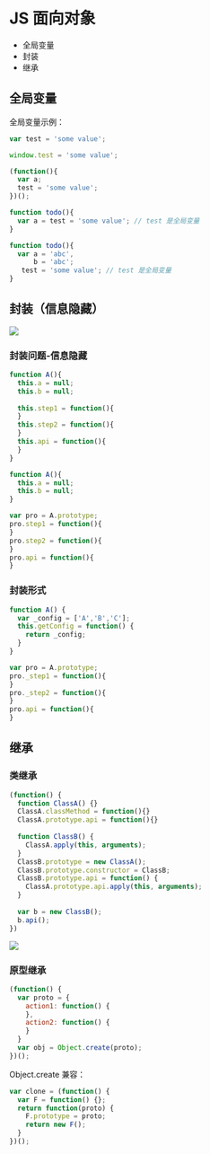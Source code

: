 # JS 面向对象

- 全局变量
- 封装
- 继承

## 全局变量

全局变量示例：

```js
var test = 'some value';

window.test = 'some value';

(function(){
  var a;
  test = 'some value';
})();
```

```js
function todo(){
  var a = test = 'some value'; // test 是全局变量
}

function todo(){
  var a = 'abc',
      b = 'abc';
   test = 'some value'; // test 是全局变量
}
```

## 封装（信息隐藏）

![](http://oeryvxt85.bkt.clouddn.com/2017-02-03-Screen%20Shot%202017-02-03%20at%202.29.48%20PM.png)

### 封装问题-信息隐藏

```js
function A(){
  this.a = null;
  this.b = null;
  
  this.step1 = function(){
  }
  this.step2 = function(){
  }
  this.api = function(){
  }
}
```

```js
function A(){
  this.a = null;
  this.b = null;
}

var pro = A.prototype;  
pro.step1 = function(){
}
pro.step2 = function(){
}
pro.api = function(){
}
```

### 封装形式

```js
function A() {
  var _config = ['A','B','C'];
  this.getConfig = function() {
    return _config;
  }
}

var pro = A.prototype;
pro._step1 = function(){
}
pro._step2 = function(){
}
pro.api = function(){
}
```

## 继承

### 类继承

```js
(function() {
  function ClassA() {}
  ClassA.classMethod = function(){}
  ClassA.prototype.api = function(){}
  
  function ClassB() {
    ClassA.apply(this, arguments);
  }
  ClassB.prototype = new ClassA();
  ClassB.prototype.constructor = ClassB;
  ClassB.prototype.api = function() {
    ClassA.prototype.api.apply(this, arguments);
  }
  
  var b = new ClassB();
  b.api();
})
```

![](http://oeryvxt85.bkt.clouddn.com/2017-02-03-Screen%20Shot%202017-02-03%20at%202.54.15%20PM.png)

### 原型继承

```js
(function() {
  var proto = {
    action1: function() {
    },
    action2: function() {
    }
  }
  var obj = Object.create(proto);
})();
```

Object.create 兼容：

```js
var clone = (function() {
  var F = function() {};
  return function(proto) {
    F.prototype = proto;
    return new F();
  }
})();
```


